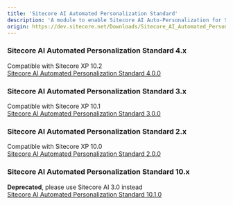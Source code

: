 ```yaml
---
title: 'Sitecore AI Automated Personalization Standard'
description: 'A module to enable Sitecore AI Auto-Personalization for Sitecore XP installation with traffic no greater than 12 million visits per year.'
origin: https://dev.sitecore.net/Downloads/Sitecore_AI_Automated_Personalization_Standard.aspx
---
```

### Sitecore AI Automated Personalization Standard 4.x
Compatible with Sitecore XP 10.2\
[Sitecore AI Automated Personalization Standard 4.0.0](/downloads/Sitecore_AI_Automated_Personalization_Standard/4x/Sitecore_AI_Automated_Personalization_Standard_400)

### Sitecore AI Automated Personalization Standard 3.x
Compatible with Sitecore XP 10.1\
[Sitecore AI Automated Personalization Standard 3.0.0](/downloads/Sitecore_AI_Automated_Personalization_Standard/3x/Sitecore_AI_Automated_Personalization_Standard_300)

### Sitecore AI Automated Personalization Standard 2.x
Compatible with Sitecore XP 10.0\
[Sitecore AI Automated Personalization Standard 2.0.0](/downloads/Sitecore_AI_Automated_Personalization_Standard/2x/Sitecore_AI_Automated_Personalization_Standard_200)

### Sitecore AI Automated Personalization Standard 10.x
**Deprecated**, please use Sitecore AI 3.0 instead\
[Sitecore AI Automated Personalization Standard 10.1.0](/downloads/Sitecore_AI_Automated_Personalization_Standard/10x/Sitecore_AI_Automated_Personalization_Standard_101)

